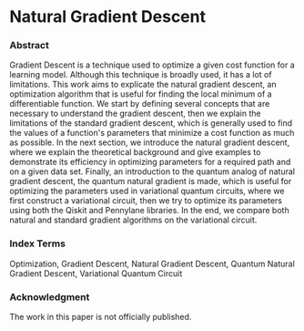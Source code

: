 # Natural Gradient Descent

### Abstract
Gradient Descent is a technique used to optimize a given cost function for a learning model. Although this technique is broadly used, it has a lot of limitations. This work aims to explicate the natural gradient descent, an optimization algorithm that is useful for finding the local minimum of a differentiable function. We start by defining several concepts that are necessary to understand the gradient descent, then we explain the limitations of the standard gradient descent, which is generally used to find the values of a function's parameters that minimize a cost function as much as possible. In the next section, we introduce the natural gradient descent, where we explain the theoretical background and give examples to demonstrate its efficiency in optimizing parameters for a required path and on a given data set. Finally, an introduction to the quantum analog of natural gradient descent, the quantum natural gradient is made, which is useful for optimizing the parameters used in variational quantum circuits, where we first construct a variational circuit, then we try to optimize its parameters using both the Qiskit and Pennylane libraries. In the end, we compare both natural and standard gradient algorithms on the variational circuit.

### Index Terms 
Optimization, Gradient Descent, Natural Gradient Descent, Quantum Natural Gradient
Descent, Variational Quantum Circuit

### Acknowledgment
The work in this paper is not officially published.
